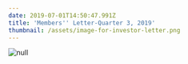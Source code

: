 ```yaml
---
date: 2019-07-01T14:50:47.991Z
title: 'Members'' Letter-Quarter 3, 2019'
thumbnail: /assets/image-for-investor-letter.png
---
```

![null](/assets/investor-letter-01_07_2019.png)
